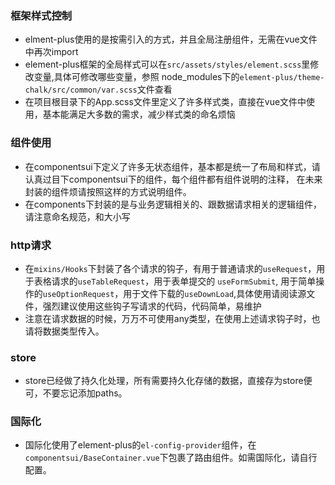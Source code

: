 ### 框架样式控制
* elment-plus使用的是按需引入的方式，并且全局注册组件，无需在vue文件中再次import
* element-plus框架的全局样式可以在`src/assets/styles/element.scss`里修改变量,具体可修改哪些变量，参照
  node_modules下的`element-plus/theme-chalk/src/common/var.scss`文件查看
* 在项目根目录下的App.scss文件里定义了许多样式类，直接在vue文件中使用，基本能满足大多数的需求，减少样式类的命名烦恼

### 组件使用
* 在componentsui下定义了许多无状态组件，基本都是统一了布局和样式，请认真过目下componentsui下的组件，每个组件都有组件说明的注释，
  在未来封装的组件烦请按照这样的方式说明组件。
* 在components下封装的是与业务逻辑相关的、跟数据请求相关的逻辑组件，请注意命名规范，和大小写

### http请求
* 在`mixins/Hooks`下封装了各个请求的钩子，有用于普通请求的`useRequest`，用于表格请求的`useTableRequest`，用于表单提交的        `useFormSubmit`, 用于简单操作的`useOptionRequest`，用于文件下载的`useDownLoad`,具体使用请阅读源文件，强烈建议使用这些钩子写请求的代码，代码简单，易维护
* 注意在请求数据的时候，万万不可使用any类型，在使用上述请求钩子时，也请将数据类型传入。


### store
* store已经做了持久化处理，所有需要持久化存储的数据，直接存为store便可，不要忘记添加paths。

### 国际化
* 国际化使用了element-plus的`el-config-provider`组件，在`componentsui/BaseContainer.vue`下包裹了路由组件。如需国际化，请自行配置。